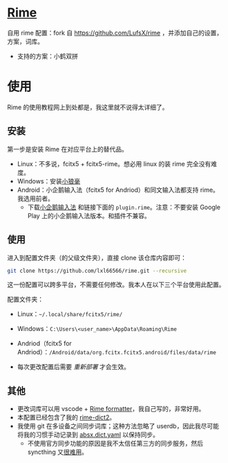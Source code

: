 # [Rime](https://blog.isteed.cc/post/rime-2022/)

自用 rime 配置：fork 自 <https://github.com/LufsX/rime> ，并添加自己的设置，方案，词库。

- 支持的方案：小鹤双拼

# 使用

Rime 的使用教程网上到处都是，我这里就不说得太详细了。

## 安装

第一步是安装 Rime 在对应平台上的替代品。

- Linux：不多说，fcitx5 + fcitx5-rime。想必用 linux 的装 rime 完全没有难度。
- Windows：安装[小狼毫](https://github.com/rime/weasel/releases)
- Android：小企鹅输入法（fcitx5 for Andriod）和同文输入法都支持 rime。我选用前者。
  - 下载[小企鹅输入法](https://github.com/fcitx5-android/fcitx5-android/releases) 和链接下面的 `plugin.rime`。注意：不要安装 Google Play 上的小企鹅输入法版本。和插件不兼容。

## 使用

进入到配置文件夹（的父级文件夹），直接 clone 该仓库内容即可：

```sh
git clone https://github.com/lxl66566/rime.git --recursive
```

这一份配置可以跨多平台，不需要任何修改。我本人在以下三个平台使用此配置。

配置文件夹：

- Linux：`~/.local/share/fcitx5/rime/`
- Windows：`C:\Users\<user_name>\AppData\Roaming\Rime`
- Andriod（fcitx5 for Andriod）：`/Android/data/org.fcitx.fcitx5.android/files/data/rime`

- 每次更改配置后需要 _重新部署_ 才会生效。

## 其他

- 更改词库可以用 vscode + [Rime formatter](https://github.com/lxl66566/rime-formatter)，我自己写的，非常好用。
- 本配置已经包含了我的 [rime-dict2](https://github.com/lxl66566/rime-dict2)。
- 我使用 git 在多设备之间同步词库；这种方法忽略了 userdb，因此我尽可能将我的习惯手动记录到 [absx.dict.yaml](dicts/absx.dict.yaml) 以保持同步。
  - 不使用官方同步功能的原因是我不太信任第三方的同步服务，然后 syncthing 又[很难用](https://t.me/withabsolutex/2090)。
